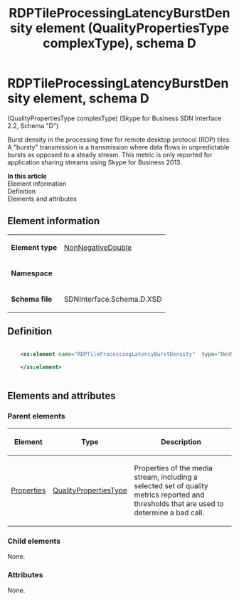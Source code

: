 ﻿---
title: RDPTileProcessingLatencyBurstDensity element (QualityPropertiesType complexType), schema D
TOCTitle: RDPTileProcessingLatencyBurstDensity element
description: More information about the RDPTileProcessingLatencyBurstDensity element, schema D.
ms:assetid: f9b089bb-0197-e654-3292-6fc2e83fcbbf
ms:mtpsurl: https://msdn.microsoft.com/library/Mt170956(v=office.16)
ms:contentKeyID: 65855530
ms.date: 08/24/2015
mtps_version: v=office.16
dev_langs:
- xml
---

# RDPTileProcessingLatencyBurstDensity element, schema D

(QualityPropertiesType complexType) (Skype for Business SDN Interface 2.2, Schema "D")

Burst density in the processing time for remote desktop protocol (RDP) tiles. A "bursty" transmission is a transmission where data flows in unpredictable bursts as opposed to a steady stream. This metric is only reported for application sharing streams using Skype for Business 2013.


**In this article**  
Element information  
Definition  
Elements and attributes  

## Element information

<table>
<tbody>
<tr class="odd">
<td><p><strong>Element type</strong></p></td>
<td><p><a href="nonnegativedouble-simpletype-skype-for-business-sdn-interface-2-2-schema-d.md">NonNegativeDouble</a></p></td>
</tr>
<tr class="even">
<td><p><strong>Namespace</strong></p></td>
<td><p></p></td>
</tr>
<tr class="odd">
<td><p><strong>Schema file</strong></p></td>
<td><p>SDNInterface.Schema.D.XSD</p></td>
</tr>
</tbody>
</table>


## Definition

```xml

    <xs:element name="RDPTileProcessingLatencyBurstDensity"  type="NonNegativeDouble">
    
    </xs:element>
  
```

## Elements and attributes

### Parent elements

<table>
<thead>
<tr class="header">
<th><p>Element</p></th>
<th><p>Type</p></th>
<th><p>Description</p></th>
</tr>
</thead>
<tbody>
<tr class="odd">
<td><p><a href="properties-element-qualitytype-complextype-skype-for-business-sdn-interface-2-2-schema-d.md">Properties</a></p></td>
<td><p><a href="qualitypropertiestype-complextype-skype-for-business-sdn-interface-2-2-schema-d.md">QualityPropertiesType</a></p></td>
<td><p>Properties of the media stream, including a selected set of quality metrics reported and thresholds that are used to determine a bad call.</p></td>
</tr>
</tbody>
</table>


### Child elements

None.

### Attributes

None.

